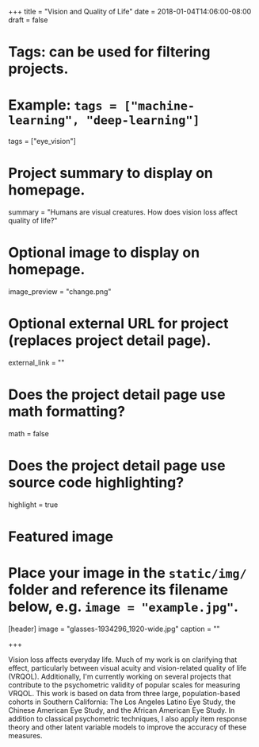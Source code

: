 +++
title = "Vision and Quality of Life"
date = 2018-01-04T14:06:00-08:00
draft = false

# Tags: can be used for filtering projects.
# Example: `tags = ["machine-learning", "deep-learning"]`
tags = ["eye_vision"]

# Project summary to display on homepage.
summary = "Humans are visual creatures. How does vision loss affect quality of life?"

# Optional image to display on homepage.
image_preview = "change.png"

# Optional external URL for project (replaces project detail page).
external_link = ""

# Does the project detail page use math formatting?
math = false

# Does the project detail page use source code highlighting?
highlight = true

# Featured image
# Place your image in the `static/img/` folder and reference its filename below, e.g. `image = "example.jpg"`.
[header]
image = "glasses-1934296_1920-wide.jpg"
caption = ""

+++


Vision loss affects everyday life. Much of my work is on clarifying that effect, particularly between visual acuity and vision-related quality of life (VRQOL). Additionally, I'm currently working on several projects that contribute to the psychometric validity of popular scales for measuring VRQOL. This work is based on data from three large, population-based cohorts in Southern California: The Los Angeles Latino Eye Study, the Chinese American Eye Study, and the African American Eye Study. In addition to classical psychometric techniques, I also apply item response theory and other latent variable models to improve the accuracy of these measures.
